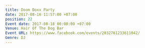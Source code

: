 ```yaml
---
title: Doom Doxx Party
date: 2017-08-16 11:57:00 +07:00
position: 22
Event date: 2017-08-18 00:00:00 +07:00
Venue: Hair Of The Dog Bar
Event URL: https://www.facebook.com/events/2032761233611042/
Genre: DJ
---
```


